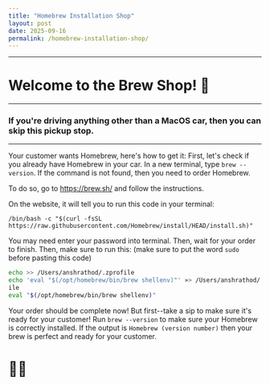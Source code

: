 ```yaml
---
title: "Homebrew Installation Shop"
layout: post
date: 2025-09-16
permalink: /homebrew-installation-shop/
---
```


---

# Welcome to the Brew Shop! 🍺

---

### If you're driving anything other than a MacOS car, then you can skip this pickup stop.

---

Your customer wants Homebrew, here's how to get it:
First, let's check if you already have Homebrew in your car. In a new terminal, type `brew --version`. If the command is not found, then you need to order Homebrew. 

To do so, go to https://brew.sh/ and follow the instructions.

On the website, it will tell you to run this code in your terminal:
```
/bin/bash -c "$(curl -fsSL https://raw.githubusercontent.com/Homebrew/install/HEAD/install.sh)"
```
You may need enter your password into terminal. Then, wait for your order to finish. Then, make sure to run this: (make sure to put the word `sudo` before pasting this code)
```bash
echo >> /Users/anshrathod/.zprofile
echo 'eval "$(/opt/homebrew/bin/brew shellenv)"' »> /Users/anshrathod/ •zprof
ile
eval "$(/opt/homebrew/bin/brew shellenv)"
```
Your order should be complete now! But first--take a sip to make sure it's ready for your customer! Run `brew --version` to make sure your Homebrew is correctly installed. If the output is `Homebrew (version number)` then your brew is perfect and ready for your customer. 
# 🎉🎉
